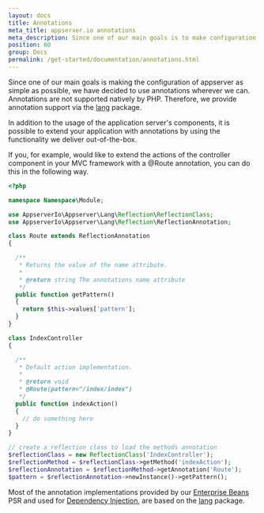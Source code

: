 ```yaml
---
layout: docs
title: Annotations
meta_title: appserver.io annotations
meta_description: Since one of our main goals is to make configuration as simple as possible, we decided to use annotations wherever possible.
position: 60
group: Docs
permalink: /get-started/documentation/annotations.html
---
```


Since one of our main goals is making the configuration of appserver as simple as possible, we have decided to use
annotations wherever we can. Annotations are not supported natively by PHP. Therefore, we provide
annotation support via the [lang](https://github.com/appserver-io/lang) package.

In addition to the usage of the application server's components, it is possible to extend your
application with annotations by using the functionality we deliver out-of-the-box.

If you, for example, would like to extend the actions of the controller component in your
MVC framework with a @Route annotation, you can do this in the following way.

```php
<?php

namespace Namespace\Module;

use AppserverIo\Appserver\Lang\Reflection\ReflectionClass;
use AppserverIo\Appserver\Lang\Reflection\ReflectionAnnotation;

class Route extends ReflectionAnnotation
{

  /**
   * Returns the value of the name attribute.
   *
   * @return string The annotations name attribute
   */
  public function getPattern()
  {
    return $this->values['pattern'];
  }
}

class IndexController
{

  /**
   * Default action implementation.
   *
   * @return void
   * @Route(pattern="/index/index")
   */
  public function indexAction()
  {
    // do something here
  }
}

// create a reflection class to load the methods annotation
$reflectionClass = new ReflectionClass('IndexController');
$reflectionMethod = $reflectionClass->getMethod('indexAction');
$reflectionAnnotation = $reflectionMethod->getAnnotation('Route');
$pattern = $reflectionAnnotation->newInstance()->getPattern();
```

Most of the annotation implementations provided by our [Enterprise Beans](https://github.com/appserver-io-psr/epb)
PSR and used for [Dependency Injection](#dependency-injection), are based on the [lang](https://github.com/appserver-io/lang) package.
